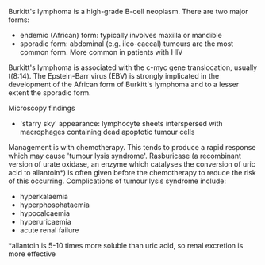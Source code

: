 Burkitt's lymphoma is a high\-grade B\-cell neoplasm. There are two major forms:  
* endemic (African) form: typically involves maxilla or mandible
* sporadic form: abdominal (e.g. ileo\-caecal) tumours are the most common form. More common in patients with HIV

  
Burkitt's lymphoma is associated with the c\-myc gene translocation, usually t(8:14\). The Epstein\-Barr virus (EBV) is strongly implicated in the development of the African form of Burkitt's lymphoma and to a lesser extent the sporadic form.  
  
Microscopy findings  
* 'starry sky' appearance: lymphocyte sheets interspersed with macrophages containing dead apoptotic tumour cells

  
Management is with chemotherapy. This tends to produce a rapid response which may cause 'tumour lysis syndrome'. Rasburicase (a recombinant version of urate oxidase, an enzyme which catalyses the conversion of uric acid to allantoin\*) is often given before the chemotherapy to reduce the risk of this occurring. Complications of tumour lysis syndrome include:  
* hyperkalaemia
* hyperphosphataemia
* hypocalcaemia
* hyperuricaemia
* acute renal failure

  
\*allantoin is 5\-10 times more soluble than uric acid, so renal excretion is more effective